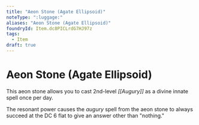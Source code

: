```yaml
---
title: "Aeon Stone (Agate Ellipsoid)"
noteType: ":luggage:"
aliases: "Aeon Stone (Agate Ellipsoid)"
foundryId: Item.dc8PICLrdG7HJ97z
tags:
  - Item
draft: true
---
```


# Aeon Stone (Agate Ellipsoid)

This aeon stone allows you to cast 2nd-level _[[Augury]]_ as a divine innate spell once per day.

The resonant power causes the _augury_ spell from the aeon stone to always succeed at the DC 6 flat to give an answer other than "nothing."
